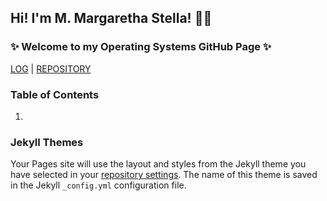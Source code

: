 ## Hi! I'm M. Margaretha Stella! 👋🏻
### ✨ Welcome to my Operating Systems GitHub Page ✨

[LOG](TXT/mylog.txt) | [REPOSITORY](https://github.com/margarethastellaa/os212)

### Table of Contents
1.

### Jekyll Themes

Your Pages site will use the layout and styles from the Jekyll theme you have selected in your [repository settings](https://github.com/margarethastellaa/os212/settings/pages). The name of this theme is saved in the Jekyll `_config.yml` configuration file.
